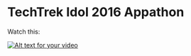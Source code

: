 # TechTrek Idol 2016 Appathon

Watch this:

[![Alt text for your video](http://img.youtube.com/vi/ZmT4ARHPJ5c/0.jpg)](https://www.youtube.com/watch?v=ZmT4ARHPJ5c)

